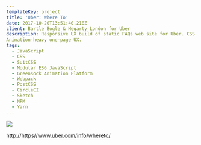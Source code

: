 ```yaml
---
templateKey: project
title: 'Uber: Where To'
date: 2017-10-20T13:51:40.218Z
client: Bartle Bogle & Hegarty London for Uber
description: Responsive UX build of static FAQs web site for Uber. CSS & JavaScript
Animation-heavy one-page UX.
tags:
  - JavaScript
  - CSS
  - SuitCSS
  - Modular ES6 JavaScript
  - Greensock Animation Platform
  - Webpack
  - PostCSS
  - CircleCI
  - Sketch
  - NPM
  - Yarn
---
```


![](/img/uber.jpg)

http://https//www.uber.com/info/whereto/
